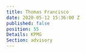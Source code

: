 ```yaml
---
title: Thomas Francisco
date: 2020-05-12 15:36:00 Z
published: false
position: 55
Details: KPMG
Section: advisory
---
```


